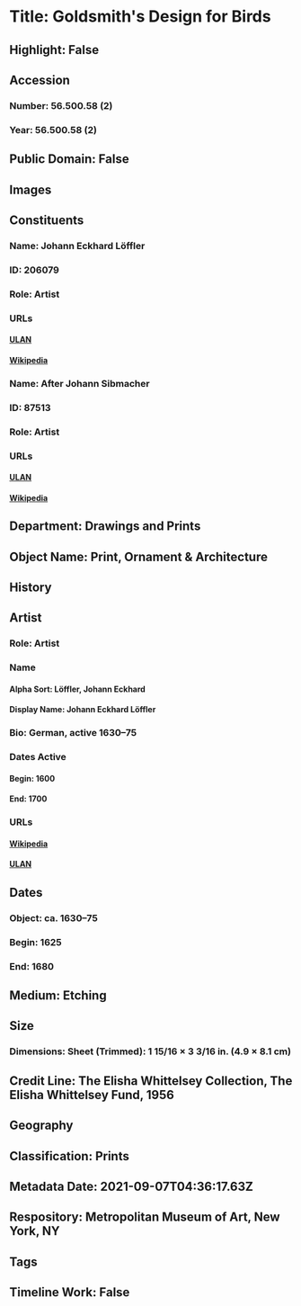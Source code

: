 # Title: Goldsmith's Design for Birds
## Highlight: False
## Accession
### Number: 56.500.58 (2)
### Year: 56.500.58 (2)
## Public Domain: False
## Images
## Constituents
### Name: Johann Eckhard Löffler
### ID: 206079
### Role: Artist
### URLs
#### [ULAN](http://vocab.getty.edu/page/ulan/500091985)
#### [Wikipedia](https://www.wikidata.org/wiki/Q124630)
### Name: After Johann Sibmacher
### ID: 87513
### Role: Artist
### URLs
#### [ULAN](http://vocab.getty.edu/page/ulan/500077778)
#### [Wikipedia](https://www.wikidata.org/wiki/Q74965)
## Department: Drawings and Prints
## Object Name: Print, Ornament & Architecture
## History
## Artist
### Role: Artist
### Name
#### Alpha Sort: Löffler, Johann Eckhard
#### Display Name: Johann Eckhard Löffler
### Bio: German, active 1630–75
### Dates Active
#### Begin: 1600
#### End: 1700
### URLs
#### [Wikipedia](https://www.wikidata.org/wiki/Q124630)
#### [ULAN](http://vocab.getty.edu/page/ulan/500091985)
## Dates
### Object: ca. 1630–75
### Begin: 1625
### End: 1680
## Medium: Etching
## Size
### Dimensions: Sheet (Trimmed): 1 15/16 × 3 3/16 in. (4.9 × 8.1 cm)
## Credit Line: The Elisha Whittelsey Collection, The Elisha Whittelsey Fund, 1956
## Geography
## Classification: Prints
## Metadata Date: 2021-09-07T04:36:17.63Z
## Respository: Metropolitan Museum of Art, New York, NY
## Tags
## Timeline Work: False